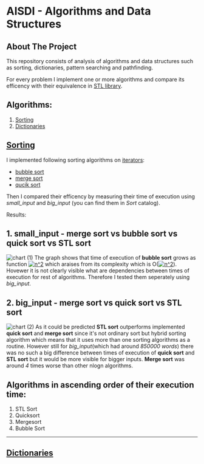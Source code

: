 # AISDI - Algorithms and Data Structures
## About The Project
This repository consists of analysis of algorithms and data structures such as sorting, dictionaries, pattern searching and pathfinding.

For every problem I implement one or more algorithms and compare its efficency with their equivalence in [STL library](https://pl.wikipedia.org/wiki/Standard_Template_Library).

## Algorithms:
1. [Sorting]()
2. [Dictionaries]()

<!-- Sorting -->
## [Sorting](https://en.wikipedia.org/wiki/Sorting_algorithm)
I implemented following sorting algorithms on [iterators](https://en.wikipedia.org/wiki/Iterator):
* [bubble sort](https://en.wikipedia.org/wiki/Bubble_sort)
* [merge sort](https://en.wikipedia.org/wiki/Merge_sort)
* [qucik sort](https://en.wikipedia.org/wiki/Quicksort)

Then I compared their efficency by measuring their time of execution using *small_input* and *big_input* (you can find them in *Sort* catalog).

Results:

## 1. small_input - merge sort vs bubble sort vs quick sort vs STL sort

![chart (1)](https://user-images.githubusercontent.com/43823276/69915290-aadf0000-144d-11ea-9167-bcad30b861f9.png)
The graph shows that time of execution of **bubble sort** grows as function     <a href="https://www.codecogs.com/eqnedit.php?latex=n^2" target="_blank"><img src="https://latex.codecogs.com/gif.latex?n^2" title="n^2" /></a>
 which araises from its complexity which is O(<a href="https://www.codecogs.com/eqnedit.php?latex=n^2" target="_blank"><img src="https://latex.codecogs.com/gif.latex?n^2" title="n^2" /></a>). Hovewer it is not clearly visible what are dependencies between times of execution for rest of algorithms. Therefore I tested them seperately using *big_input*.
 
 ## 2. big_input - merge sort vs quick sort vs STL sort
![chart (2)](https://user-images.githubusercontent.com/43823276/69915855-07ddb480-1454-11ea-96a1-f6e083a9d6d0.png)
As it could be predicted **STL sort** outperforms implemented **quick sort** and **merge sort** since it's not ordinary sort but hybrid sorting algorithm which means that it uses more than one sorting algorithms as a routine. However still for *big_input*(which had around *850000 words*) there was no such a big difference between times of execution of **quick sort** and **STL sort** but it would be more visible for bigger inputs. **Merge sort** was around *4* times worse than other nlogn algorithms.

## Algorithms in ascending order of their execution time:

1. STL Sort
2. Quicksort
3. Mergesort
4. Bubble Sort

---
<!-- Dictionaries -->
## [Dictionaries](https://en.wikipedia.org/wiki/Associative_array)
